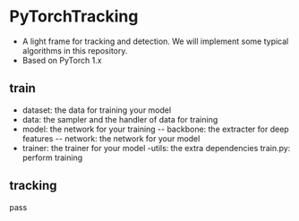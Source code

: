 # PyTorchTracking
- A light frame for tracking and detection. We will implement some typical algorithms in this repository.
- Based on PyTorch 1.x
## train
- dataset: the data for training your model
- data: the sampler and the handler of data for training
- model: the network for your training
-- backbone: the extracter for deep features
-- network: the network for your model
- trainer: the trainer for your model
-utils: the extra dependencies
train.py: perform training

## tracking
pass